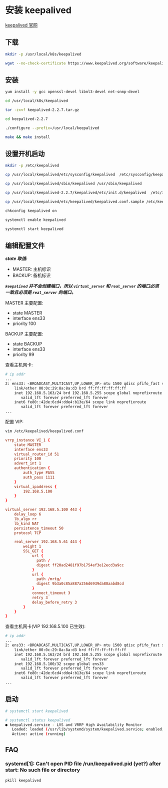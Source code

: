 # 安装 keepalived

[keepalived 官网](https://www.keepalived.org/ 'keepalived')

## 下载

```bash
mkdir -p /usr/local/k8s/keepalived

wget --no-check-certificate https://www.keepalived.org/software/keepalived-2.2.7.tar.gz -P /usr/local/k8s/keepalived
```

## 安装

```bash
yum install -y gcc openssl-devel libnl3-devel net-snmp-devel

cd /usr/local/k8s/keepalived

tar -zxvf keepalived-2.2.7.tar.gz

cd keepalived-2.2.7

./configure --prefix=/usr/local/keepalived

make && make install
```

## 设置开机启动

```bash
mkdir -p /etc/keepalived

cp /usr/local/keepalived/etc/sysconfig/keepalived  /etc/sysconfig/keepalived 

cp /usr/local/keepalived/sbin/keepalived /usr/sbin/keepalived

cp /usr/local/keepalived-2.2.7/keepalived/etc/init.d/keepalived  /etc/init.d/keepalived

cp /usr/local/keepalived/etc/keepalived/keepalived.conf.sample /etc/keepalived/keepalived.conf

chkconfig keepalived on

systemctl enable keepalived

systemctl start keepalived
```

## 编辑配置文件

***state 取值:***

- MASTER: 主机标识
- BACKUP: 备机标识

***```keepalived``` 并不会创建端口，所以 ```virtual_server``` 和 ```real_server``` 的端口必须一致且必须是 ```real_server``` 的端口。***

MASTER 主要配置:

- state MASTER
- interface ens33
- priority 100

BACKUP 主要配置:

- state BACKUP
- interface ens33
- priority 99

查看主机网卡:

```bash
# ip addr
...
2: ens33: <BROADCAST,MULTICAST,UP,LOWER_UP> mtu 1500 qdisc pfifo_fast state UP group default qlen 1000
    link/ether 00:0c:29:8a:8a:d3 brd ff:ff:ff:ff:ff:ff
    inet 192.168.5.163/24 brd 192.168.5.255 scope global noprefixroute ens33
       valid_lft forever preferred_lft forever
    inet6 fe80::42de:6cd4:dde4:b13e/64 scope link noprefixroute 
       valid_lft forever preferred_lft forever
...
```

配置 VIP:

```bash
vim /etc/keepalived/keepalived.conf
```

```conf
vrrp_instance VI_1 {
    state MASTER
    interface ens33
    virtual_router_id 51
    priority 100
    advert_int 1
    authentication {
        auth_type PASS
        auth_pass 1111
    }
    virtual_ipaddress {
        192.168.5.100
    }
}

virtual_server 192.168.5.100 443 {
    delay_loop 6
    lb_algo rr
    lb_kind NAT
    persistence_timeout 50
    protocol TCP

    real_server 192.168.5.61 443 {
        weight 1
        SSL_GET {
            url {
              path /
              digest ff20ad2481f97b1754ef3e12ecd3a9cc
            }
            url {
              path /mrtg/
              digest 9b3a0c85a887a256d6939da88aabd8cd
            }
            connect_timeout 3
            retry 3
            delay_before_retry 3
        }
    }
}
```

查看主机网卡(VIP 192.168.5.100 已生效):

```bash
# ip addr
...
2: ens33: <BROADCAST,MULTICAST,UP,LOWER_UP> mtu 1500 qdisc pfifo_fast state UP group default qlen 1000
    link/ether 00:0c:29:8a:8a:d3 brd ff:ff:ff:ff:ff:ff
    inet 192.168.5.163/24 brd 192.168.5.255 scope global noprefixroute ens33
       valid_lft forever preferred_lft forever
    inet 192.168.5.100/32 scope global ens33
       valid_lft forever preferred_lft forever
    inet6 fe80::42de:6cd4:dde4:b13e/64 scope link noprefixroute 
       valid_lft forever preferred_lft forever
...
```

## 启动

```bash
# systemctl start keepalived

# systemctl status keepalived
● keepalived.service - LVS and VRRP High Availability Monitor
   Loaded: loaded (/usr/lib/systemd/system/keepalived.service; enabled; vendor preset: disabled)
   Active: active (running)
```

## FAQ

### systemd[1]: Can't open PID file /run/keepalived.pid (yet?) after start: No such file or directory

```bash
pkill keepalived
```
